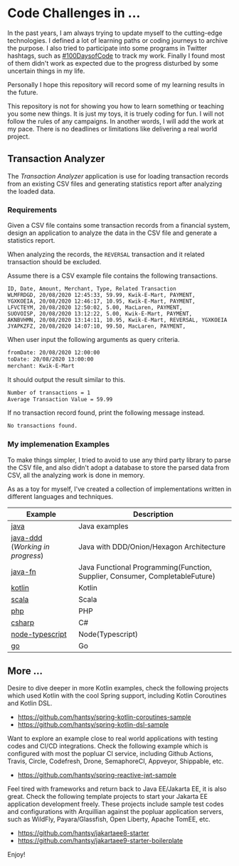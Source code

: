 # Code Challenges in ...

In the past years, I am always trying to update myself to the cutting-edge technologies. I defined a lot of learning paths or coding journeys to archive the purpose.  I also tried to participate into some programs in Twitter hashtags, such as [#100DaysofCode](https://twitter.com/search?q=%23100DaysOfCode) to track my work.  Finally I found most of them didn't work as expected due to the progress disturbed by some uncertain things in my life. 

Personally I hope this repository will record some of my learning results in the future. 

This repository is not for showing you how to learn something or teaching you some new things. It is just my toys, it is truely coding for fun.  I will not follow the rules of any campaigns. In another words, I will add the work at my pace. There is no deadlines or limitations like delivering a real world project.


## Transaction Analyzer

The *Transaction Analyzer* application is use for loading transaction records from an existing CSV files and generating statistics report after analyzing the loaded data.

### Requirements

Given a CSV file contains some transaction records from a financial system, design an application to analyze the data in the CSV file and generate a statistics report.

When analyzing the records, the `REVERSAL` transaction and it related transaction should be excluded.

Assume there is a CSV example file contains the following transactions.

```csv 
ID, Date, Amount, Merchant, Type, Related Transaction
WLMFRDGD, 20/08/2020 12:45:33, 59.99, Kwik-E-Mart, PAYMENT,
YGXKOEIA, 20/08/2020 12:46:17, 10.95, Kwik-E-Mart, PAYMENT,
LFVCTEYM, 20/08/2020 12:50:02, 5.00, MacLaren, PAYMENT,
SUOVOISP, 20/08/2020 13:12:22, 5.00, Kwik-E-Mart, PAYMENT,
AKNBVHMN, 20/08/2020 13:14:11, 10.95, Kwik-E-Mart, REVERSAL, YGXKOEIA
JYAPKZFZ, 20/08/2020 14:07:10, 99.50, MacLaren, PAYMENT,
```

When user input the following arguments as query criteria.

```bash
fromDate: 20/08/2020 12:00:00
toDate: 20/08/2020 13:00:00
merchant: Kwik-E-Mart
```

It should output the result similar to this.

```bash
Number of transactions = 1
Average Transaction Value = 59.99
```

If no transaction record found, print the following message instead.

```bash
No transactions found.
```

### My implemenation Examples

To make things simpler, I tried to avoid to use any third party library to parse the CSV file, and also didn't adopt a database to store the parsed data from CSV, all the analyzing work is done in memory.

As as a toy for myself, I've created a collection of implementations written in different languages and techniques.

| Example | Description|
|---|---|
|[java](./java)| Java examples|
|[java-ddd](./java-ddd) (*Working in progress*)|Java with DDD/Onion/Hexagon Architecture|
|[java-fn](./java-fn)|Java Functional Programming(Function, Supplier, Consumer, CompletableFuture)|
|[kotlin](./kotlin) | Kotlin |
|[scala](./scala) | Scala | 
|[php](./php) | PHP |
|[csharp](./csharp) | C# |
|[node-typescript](./node-typescript)|Node(Typescript)| 
|[go](./go) | Go |

## More ...

Desire to dive deeper in more Kotlin examples, check the following projects which used Kotlin with the cool Spring support, including Kotlin Coroutines and Kotlin DSL.

* https://github.com/hantsy/spring-kotlin-coroutines-sample
* https://github.com/hantsy/spring-kotlin-dsl-sample 

Want to explore an example close to real world applications with testing codes and CI/CD integrations. Check the following example which is configured with most the popluar CI service, including Github Actions, Travis, Circle, Codefresh, Drone, SemaphoreCI, Appveyor, Shippable, etc.

* https://github.com/hantsy/spring-reactive-jwt-sample

Feel tired with frameworks and return back to Java EE/Jakarta EE, it is also great. Check the following template projects to start your Jakarta EE application development freely. These projects include sample test codes and configurations with Arquillian against the popluar application servers, such as WildFly, Payara/Glassfish, Open Liberty, Apache TomEE, etc.

* https://github.com/hantsy/jakartaee8-starter
* https://github.com/hantsy/jakartaee9-starter-boilerplate

Enjoy!
